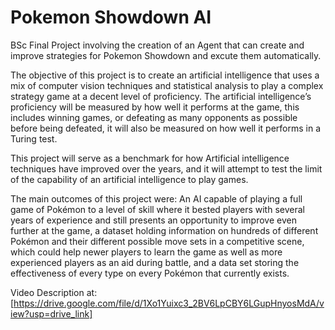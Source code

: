 # Pokemon Showdown AI

BSc Final Project involving the creation of an Agent that can create and improve strategies for Pokemon Showdown and excute them automatically.

The objective of this project is to create an artificial intelligence that uses a mix of computer vision 
techniques and statistical analysis to play a complex strategy game at a decent level of proficiency. 
The artificial intelligence’s proficiency will be measured by how well it performs at the game, this 
includes winning games, or defeating as many opponents as possible before being defeated, it will 
also be measured on how well it performs in a Turing test.

This project will serve as a benchmark for how Artificial intelligence techniques have improved over 
the years, and it will attempt to test the limit of the capability of an artificial intelligence to play 
games. 

The main outcomes of this project were: An AI capable of playing a full game of Pokémon to a level 
of skill where it bested players with several years of experience and still presents an opportunity to 
improve even further at the game, a dataset holding information on hundreds of different Pokémon 
and their different possible move sets in a competitive scene, which could help newer players to 
learn the game as well as more experienced players as an aid during battle, and a data set storing 
the effectiveness of every type on every Pokémon that currently exists.

Video Description at: [https://drive.google.com/file/d/1Xo1Yuixc3_2BV6LpCBY6LGupHnyosMdA/view?usp=drive_link]
